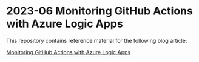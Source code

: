# 2023-06 Monitoring GitHub Actions with Azure Logic Apps

This repository contains reference material for the following blog article:

[Monitoring GitHub Actions with Azure Logic Apps](https://soltisweb.com/blog/detail/2023-06-01-monitoring-github-actions-with-azure-logic-apps)

